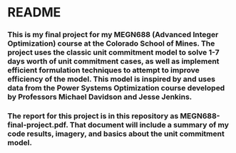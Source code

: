 # README

### This is my final project for my MEGN688 (Advanced Integer Optimization) course at the Colorado School of Mines. The project uses the classic unit commitment model to solve 1-7 days worth of unit commitment cases, as well as implement efficient formulation techniques to attempt to improve efficiency of the model. This model is inspired by and uses data from the Power Systems Optimization course developed by Professors Michael Davidson and Jesse Jenkins.

### The report for this project is in this repository as MEGN688-final-project.pdf. That document will include a summary of my code results, imagery, and basics about the unit commitment model.

